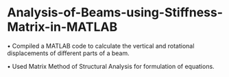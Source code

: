 # Analysis-of-Beams-using-Stiffness-Matrix-in-MATLAB


• Compiled a MATLAB code to calculate the vertical and rotational displacements of different parts of a
beam.


• Used Matrix Method of Structural Analysis for formulation of equations.
